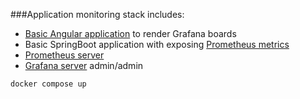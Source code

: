 ###Application monitoring stack includes:
* [Basic Angular application](http://localhost:4200) to render Grafana boards
* Basic SpringBoot application with exposing [Prometheus metrics](http://localhost:8080/actuator/prometheus)
* [Prometheus server](http://localhost:9090)
* [Grafana server](http://localhost:3000/) admin/admin

```cmd
docker compose up
```